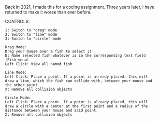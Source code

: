 Back in 2021, I made this for a coding assignment. Three years later, I have returned to make it worse than ever before.

CONTROLS:
~~~
1: Switch to "drag" mode
2: Switch to "line" mode
3: Switch to "circle" mode

Drag Mode:
Drag your mouse over a fish to select it
N: Name selected fish whatever is in the corresponding text field (Fish menu)
Left Click: View all named fish

Line Mode:
Left Click: Place a point. If a point is already placed, this will draw a line, which the fish can collide with, between your mouse and the other point.
X: Remove all collision objects

Circle Mode:
Left Click: Place a point. If a point is already placed, this will draw a circle with a center at the first point and a radius of the distance between your mouse and said point.
X: Remove all collision objects
~~~
